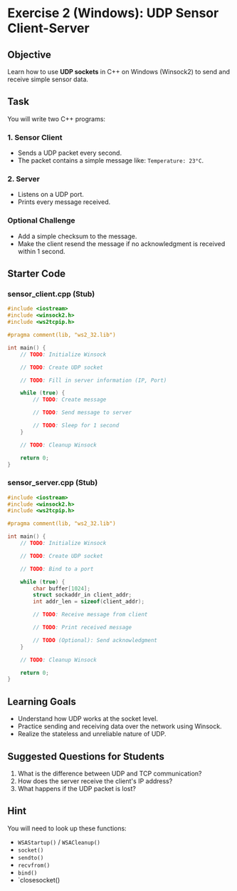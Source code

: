 # Exercise 2 (Windows): UDP Sensor Client-Server

## Objective

Learn how to use **UDP sockets** in C++ on Windows (Winsock2) to send and receive simple sensor data.

## Task

You will write two C++ programs:

### 1. Sensor Client

- Sends a UDP packet every second.
- The packet contains a simple message like: `Temperature: 23°C`.

### 2. Server

- Listens on a UDP port.
- Prints every message received.

### Optional Challenge

- Add a simple checksum to the message.
- Make the client resend the message if no acknowledgment is received within 1 second.

## Starter Code

### sensor_client.cpp (Stub)

```cpp
#include <iostream>
#include <winsock2.h>
#include <ws2tcpip.h>

#pragma comment(lib, "ws2_32.lib")

int main() {
    // TODO: Initialize Winsock

    // TODO: Create UDP socket

    // TODO: Fill in server information (IP, Port)

    while (true) {
        // TODO: Create message

        // TODO: Send message to server

        // TODO: Sleep for 1 second
    }

    // TODO: Cleanup Winsock

    return 0;
}
```

### sensor_server.cpp (Stub)

```cpp
#include <iostream>
#include <winsock2.h>
#include <ws2tcpip.h>

#pragma comment(lib, "ws2_32.lib")

int main() {
    // TODO: Initialize Winsock

    // TODO: Create UDP socket

    // TODO: Bind to a port

    while (true) {
        char buffer[1024];
        struct sockaddr_in client_addr;
        int addr_len = sizeof(client_addr);

        // TODO: Receive message from client

        // TODO: Print received message

        // TODO (Optional): Send acknowledgment
    }

    // TODO: Cleanup Winsock

    return 0;
}
```

## Learning Goals

- Understand how UDP works at the socket level.
- Practice sending and receiving data over the network using Winsock.
- Realize the stateless and unreliable nature of UDP.

## Suggested Questions for Students

1. What is the difference between UDP and TCP communication?
2. How does the server receive the client's IP address?
3. What happens if the UDP packet is lost?

## Hint

You will need to look up these functions:

- `WSAStartup()` / `WSACleanup()`
- `socket()`
- `sendto()`
- `recvfrom()`
- `bind()`
- `closesocket()
